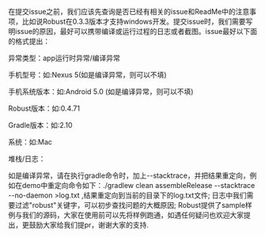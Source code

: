 在提交issue之前，我们应该先查询是否已经有相关的issue和ReadMe中的注意事项，比如说Robust在0.3.3版本才支持windows开发。提交issue时，我们需要写明issue的原因，最好可以携带编译或运行过程的日志或者截图。issue最好以下面的格式提出：

异常类型：app运行时异常/编译异常

手机型号：如:Nexus 5(如是编译异常，则可以不填)

手机系统版本：如:Android 5.0 (如是编译异常，则可以不填)

Robust版本：如:0.4.71

Gradle版本：如:2.10

系统：如:Mac

堆栈/日志：

如是编译异常，请在执行gradle命令时，加上--stacktrace，并把结果重定向，例如在demo中重定向命令如下：./gradlew clean assembleRelease --stacktrace --no-daemon >log.txt ,结果重定向到当前的目录下的log.txt文件;
日志中我们需要过滤"robust"关键字，可以初步查找问题的大概原因;
Robust提供了sample样例与我们的源码，大家在使用前可以先将样例跑通，如遇任何疑问也欢迎大家提出，更鼓励大家给我们提pr，谢谢大家的支持.